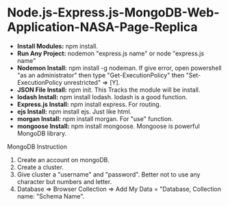 # Node.js-Express.js-MongoDB-Web-Application-NASA-Page-Replica

- **Install Modules:** npm install. 
- **Run Any Project:** nodemon "express.js name" or node "express.js name"
- **Nodemon Install:** npm install -g nodeman. If give error, open powershell "as an administrator" then type "Get-ExecutionPolicy" then "Set-ExecutionPolicy unrestricted" => [Y].
- **JSON File Install:** npm init. This Tracks the module will be install.
- **lodash Install:** npm install lodash. lodash is a good function.
- **Express.js Install:** npm install express. For routing.
- **ejs Install:** npm install ejs. Just like html.
- **morgan Install:** npm install morgan. For "use" function. 
- **mongoose Install:** npm install mongoose. Mongoose is powerful MongoDB library.

MongoDB Instruction
1. Create an account on mongoDB.
2. Create a cluster.
3. Give cluster a "username" and "password". Better not to use any character but numbers and letter.
4. Database => Browser Collection => Add My Data = "Database, Collection name: "Schema Name".
